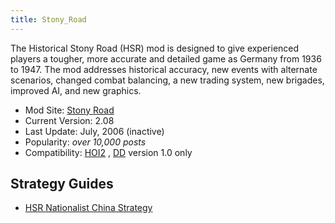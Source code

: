 ```yaml
---
title: Stony_Road
---
```

 The Historical Stony Road (HSR) mod is designed to give experienced players a tougher, more accurate and detailed game as Germany from 1936 to 1947. The mod addresses historical accuracy, new events with alternate scenarios, changed combat balancing, a new trading system, new brigades, improved AI, and new graphics.

*   Mod Site: [Stony Road](http://www.stonyroad.de/)
*   Current Version: 2.08
*   Last Update: July, 2006 (inactive)
*   Popularity: _over 10,000 posts_
*   Compatibility: [HOI2](/wiki/HOI2 "HOI2") , [DD](/wiki/Doomsday "Doomsday") version 1.0 only

Strategy Guides
---------------

*   [HSR Nationalist China Strategy](/wiki/HSR_Nationalist_China_Strategy "HSR Nationalist China Strategy")